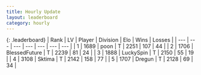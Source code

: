 ```yaml
---
title: Hourly Update
layout: leaderboard
category: hourly
---
```


{: .leaderboard}
| Rank | LV | Player | Division | Elo | Wins | Losses |
| --- | --- | --- | --- | --- | --- | --- |
| <span data-change="0">1</span> | 1689 | <span title="ID: 540690">poon</span> | T | <span data-change="0">2251</span> | <span data-change="0">107</span> | <span data-change="0">44</span> |
| <span data-change="0">2</span> | 1706 | <span title="ID: 692745">BlessedFuture</span> | T | <span data-change="4">2239</span> | <span data-change="1">81</span> | <span data-change="0">24</span> |
| <span data-change="0">3</span> | 1888 | <span title="ID: 498412">LuckySpin</span> | T | <span data-change="0">2150</span> | <span data-change="0">55</span> | <span data-change="0">19</span> |
| <span data-change="0">4</span> | 3108 | <span title="ID: 353063">Sktima</span> | T | <span data-change="0">2142</span> | <span data-change="0">158</span> | <span data-change="0">77</span> |
| <span data-change="0">5</span> | 1707 | <span title="ID: 337810">Dregun</span> | T | <span data-change="0">2128</span> | <span data-change="0">69</span> | <span data-change="0">34</span> |